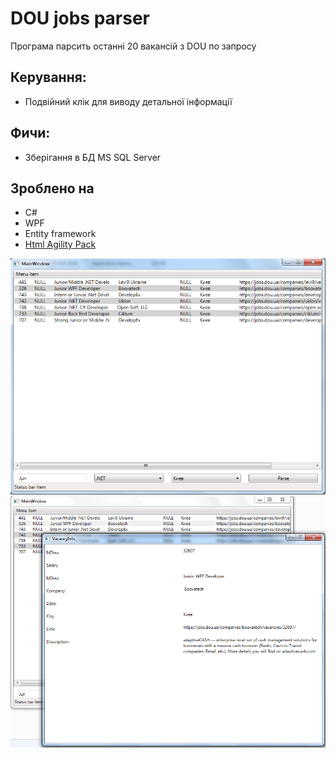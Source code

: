 ﻿# DOU jobs parser
 Програма парсить останні 20 вакансій з DOU по запросу

## Керування:
 * Подвійний клік для виводу детальної інформації
 
## Фичи:
 * Зберігання в БД MS SQL Server

## Зроблено на
 * С#
 * WPF
 * Entity framework
 * [Html Agility Pack](https://github.com/zzzprojects/html-agility-pack)

![](readme/img1.png)
![](readme/img2.png)